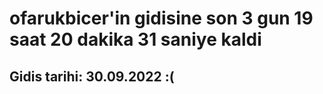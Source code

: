# ofarukbicer'in gidisine son 3 gun 19 saat 20 dakika 31 saniye kaldi

## Gidis tarihi: 30.09.2022 :(